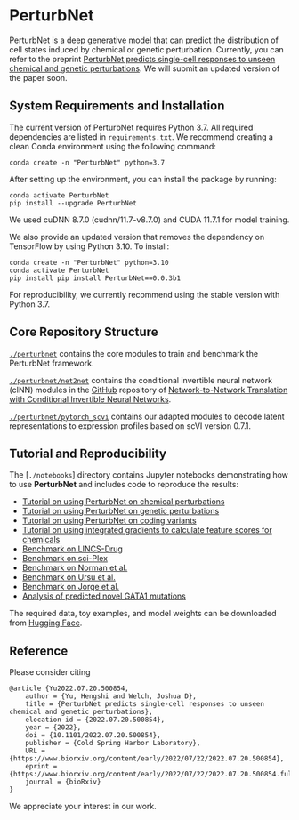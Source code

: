# PerturbNet

PerturbNet is a deep generative model that can predict the distribution of cell states induced by chemical or genetic perturbation. Currently, you can refer to the preprint [PerturbNet predicts single-cell responses to unseen chemical and genetic perturbations](https://www.biorxiv.org/content/10.1101/2022.07.20.500854v2). We will submit an updated version of the paper soon.  




## System Requirements and Installation

The current version of PerturbNet requires Python 3.7. All required dependencies are listed in ```requirements.txt```. We recommend creating a clean Conda environment using the following command:

```
conda create -n "PerturbNet" python=3.7
```
After setting up the environment, you can install the package by running:  
```
conda activate PerturbNet
pip install --upgrade PerturbNet
```
We used cuDNN 8.7.0 (cudnn/11.7-v8.7.0) and CUDA 11.7.1 for model training.  

We also provide an updated version that removes the dependency on TensorFlow by using Python 3.10. To install:  
```
conda create -n "PerturbNet" python=3.10
conda activate PerturbNet
pip install pip install PerturbNet==0.0.3b1
```
For reproducibility, we currently recommend using the stable version with Python 3.7.

##  Core Repository Structure

[`./perturbnet`](https://github.com/welch-lab/PerturbNet/tree/main/perturbnet) contains the core modules to train and benchmark the PerturbNet framework. 

[`./perturbnet/net2net`](https://github.com/welch-lab/PerturbNet/tree/main/net2net) contains the conditional invertible neural network (cINN) modules in the [GitHub](https://github.com/CompVis/net2net/tree/master/net2net) repository of [Network-to-Network Translation with Conditional Invertible Neural Networks](https://arxiv.org/abs/2005.13580). 


[`./perturbnet/pytorch_scvi`](https://github.com/welch-lab/PerturbNet/tree/main/pytorch_scvi) contains our adapted modules to decode latent representations to expression profiles based on scVI version 0.7.1.


## Tutorial and Reproducibility
The [`./notebooks`] directory contains Jupyter notebooks demonstrating how to use **PerturbNet** and includes code to reproduce the results:  
* [Tutorial on using PerturbNet on chemical perturbations](https://github.com/welch-lab/PerturbNet/blob/main/notebooks/Tutorial_PerturbNet_Chemicals.ipynb)  
* [Tutorial on using PerturbNet on genetic perturbations](https://github.com/welch-lab/PerturbNet/blob/main/notebooks/Tutorial_PerturbNet_Genetic.ipynb)  
* [Tutorial on using PerturbNet on coding variants](https://github.com/welch-lab/PerturbNet/blob/main/notebooks/Tutorial_PerturbNet_coding_variants.ipynb)  
* [Tutorial on using integrated gradients to calculate feature scores for chemicals](https://github.com/welch-lab/PerturbNet/blob/main/notebooks/Integrated_gradients_example.ipynb)  
* [Benchmark on LINCS-Drug](https://github.com/welch-lab/PerturbNet/blob/main/notebooks/Benchmark_LINCS_Example.ipynb)  
* [Benchmark on sci-Plex](https://github.com/welch-lab/PerturbNet/blob/main/notebooks/Benchmark_Sciplex_Example.ipynb)  
* [Benchmark on Norman et al.](https://github.com/welch-lab/PerturbNet/blob/main/notebooks/Benchmark_Norman_Example.ipynb)  
* [Benchmark on Ursu et al.](https://github.com/welch-lab/PerturbNet/blob/main/notebooks/Benchmark_Ursu_Example.ipynb)  
* [Benchmark on Jorge et al.](https://github.com/welch-lab/PerturbNet/blob/main/notebooks/Benchmark_Jorge_Example.ipynb)  
* [Analysis of predicted novel GATA1 mutations](https://github.com/welch-lab/PerturbNet/blob/main/notebooks/GATA1_prediction_analysis.ipynb)  

The required data, toy examples, and model weights can be downloaded from [Hugging Face](https://huggingface.co/cyclopeta/PerturbNet_reproduce/tree/main).



## Reference

Please consider citing

```
@article {Yu2022.07.20.500854,
	author = {Yu, Hengshi and Welch, Joshua D},
	title = {PerturbNet predicts single-cell responses to unseen chemical and genetic perturbations},
	elocation-id = {2022.07.20.500854},
	year = {2022},
	doi = {10.1101/2022.07.20.500854},
	publisher = {Cold Spring Harbor Laboratory},
	URL = {https://www.biorxiv.org/content/early/2022/07/22/2022.07.20.500854},
	eprint = {https://www.biorxiv.org/content/early/2022/07/22/2022.07.20.500854.full.pdf},
	journal = {bioRxiv}
}

```
We appreciate your interest in our work. 
